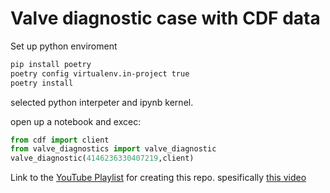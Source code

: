 # Valve diagnostic case with CDF data


Set up python enviroment
```bash
pip install poetry
poetry config virtualenv.in-project true
poetry install
```

selected python interpeter and ipynb kernel.

open up a notebook and excec:

```python
from cdf import client
from valve_diagnostics import valve_diagnostic
valve_diagnostic(4146236330407219,client)
```


Link to the [YouTube Playlist](https://www.youtube.com/playlist?list=PLXATvGH4cP8alRL4xChD37lMVz27JSLBm "Learn to program with python and industrial data") for creating this repo. spesifically [this video](https://www.youtube.com/watch?v=TyEjQ0o81yg&list=PLXATvGH4cP8alRL4xChD37lMVz27JSLBm&index=6 "050 Industrial data wrangling with Python Valve diagnostic case python project CDF")
